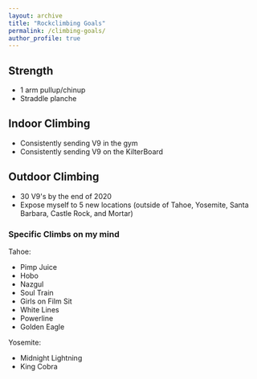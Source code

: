 ```yaml
---
layout: archive
title: "Rockclimbing Goals"
permalink: /climbing-goals/
author_profile: true
---
```

## Strength
- 1 arm pullup/chinup
- Straddle planche

## Indoor Climbing
- Consistently sending V9 in the gym
- Consistently sending V9 on the KilterBoard

## Outdoor Climbing
- 30 V9's by the end of 2020
- Expose myself to 5 new locations (outside of Tahoe, Yosemite, Santa Barbara, Castle Rock, and Mortar)

### Specific Climbs on my mind
Tahoe:
- Pimp Juice
- Hobo
- Nazgul
- Soul Train
- Girls on Film Sit
- White Lines 
- Powerline 
- Golden Eagle 

Yosemite:
- Midnight Lightning
- King Cobra
